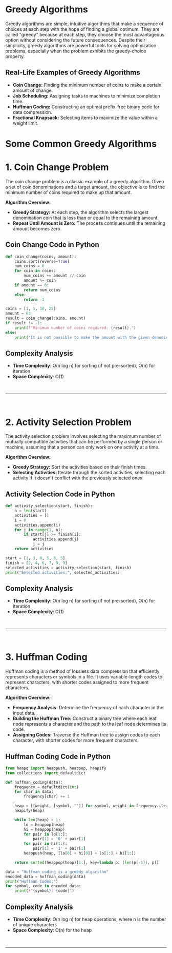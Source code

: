 # Greedy Algorithms

Greedy algorithms are simple, intuitive algorithms that make a sequence of choices at each step with the hope of finding a global optimum. They are called "greedy" because at each step, they choose the most advantageous option without considering the future consequences. Despite their simplicity, greedy algorithms are powerful tools for solving optimization problems, especially when the problem exhibits the greedy-choice property.

## Real-Life Examples of Greedy Algorithms
- **Coin Change:** Finding the minimum number of coins to make a certain amount of change.
- **Job Scheduling:** Assigning tasks to machines to minimize completion time.
- **Huffman Coding:** Constructing an optimal prefix-free binary code for data compression.
- **Fractional Knapsack:** Selecting items to maximize the value within a weight limit.

# Some Common Greedy Algorithms

# 1. Coin Change Problem

The coin change problem is a classic example of a greedy algorithm. Given a set of coin denominations and a target amount, the objective is to find the minimum number of coins required to make up that amount.

**Algorithm Overview:**
- **Greedy Strategy:** At each step, the algorithm selects the largest denomination coin that is less than or equal to the remaining amount.
- **Repeat Until Amount is Zero:** The process continues until the remaining amount becomes zero.

## Coin Change Code in Python

```python
def coin_change(coins, amount):
    coins.sort(reverse=True)
    num_coins = 0
    for coin in coins:
        num_coins += amount // coin
        amount %= coin
    if amount == 0:
        return num_coins
    else:
        return -1

coins = [1, 5, 10, 25]
amount = 63
result = coin_change(coins, amount)
if result != -1:
    print(f"Minimum number of coins required: {result}.")
else:
    print("It is not possible to make the amount with the given denominations.")
```

## Complexity Analysis
- **Time Complexity**: O(n log n) for sorting (if not pre-sorted), O(n) for iteration
- **Space Complexity**: O(1)

</br>
<hr>
</br>

# 2. Activity Selection Problem

The activity selection problem involves selecting the maximum number of mutually compatible activities that can be performed by a single person or machine, assuming that a person can only work on one activity at a time.

**Algorithm Overview:**
- **Greedy Strategy:** Sort the activities based on their finish times.
- **Selecting Activities:** Iterate through the sorted activities, selecting each activity if it doesn't conflict with the previously selected ones.

## Activity Selection Code in Python

```python
def activity_selection(start, finish):
    n = len(start)
    activities = []
    i = 0
    activities.append(i)
    for j in range(1, n):
        if start[j] >= finish[i]:
            activities.append(j)
            i = j
    return activities

start = [1, 3, 0, 5, 8, 5]
finish = [2, 4, 6, 7, 9, 9]
selected_activities = activity_selection(start, finish)
print("Selected activities:", selected_activities)
```

## Complexity Analysis
- **Time Complexity**: O(n log n) for sorting (if not pre-sorted), O(n) for iteration
- **Space Complexity**: O(1)

</br>
<hr>
</br>

# 3. Huffman Coding

Huffman coding is a method of lossless data compression that efficiently represents characters or symbols in a file. It uses variable-length codes to represent characters, with shorter codes assigned to more frequent characters.

**Algorithm Overview:**
- **Frequency Analysis:** Determine the frequency of each character in the input data.
- **Building the Huffman Tree:** Construct a binary tree where each leaf node represents a character and the path to the leaf node determines its code.
- **Assigning Codes:** Traverse the Huffman tree to assign codes to each character, with shorter codes for more frequent characters.

## Huffman Coding Code in Python

```python
from heapq import heappush, heappop, heapify
from collections import defaultdict

def huffman_coding(data):
    frequency = defaultdict(int)
    for char in data:
        frequency[char] += 1

    heap = [[weight, [symbol, ""]] for symbol, weight in frequency.items()]
    heapify(heap)

    while len(heap) > 1:
        lo = heappop(heap)
        hi = heappop(heap)
        for pair in lo[1:]:
            pair[1] = '0' + pair[1]
        for pair in hi[1:]:
            pair[1] = '1' + pair[1]
        heappush(heap, [lo[0] + hi[0]] + lo[1:] + hi[1:])

    return sorted(heappop(heap)[1:], key=lambda p: (len(p[-1]), p))

data = "Huffman coding is a greedy algorithm"
encoded_data = huffman_coding(data)
print("Huffman Codes:")
for symbol, code in encoded_data:
    print(f"{symbol}: {code}")
```

## Complexity Analysis
- **Time Complexity**: O(n log n) for heap operations, where n is the number of unique characters
- **Space Complexity**: O(n) for the heap

</br>
<hr>
</br>
